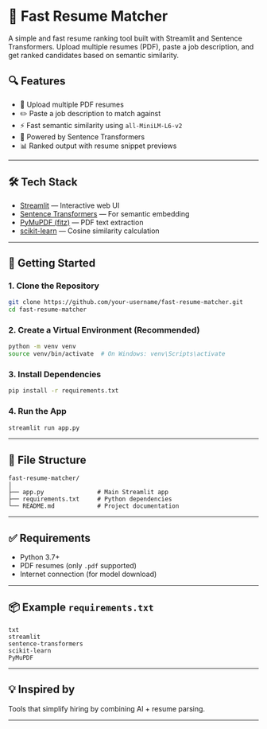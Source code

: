 
# 🚀 Fast Resume Matcher

A simple and fast resume ranking tool built with Streamlit and Sentence Transformers. Upload multiple resumes (PDF), paste a job description, and get ranked candidates based on semantic similarity.

## 🔍 Features

- 📄 Upload multiple PDF resumes
- ✏️ Paste a job description to match against
- ⚡ Fast semantic similarity using `all-MiniLM-L6-v2`
- 🧠 Powered by Sentence Transformers
- 📊 Ranked output with resume snippet previews

---

## 🛠️ Tech Stack

- [Streamlit](https://streamlit.io/) — Interactive web UI
- [Sentence Transformers](https://www.sbert.net/) — For semantic embedding
- [PyMuPDF (fitz)](https://pymupdf.readthedocs.io/) — PDF text extraction
- [scikit-learn](https://scikit-learn.org/) — Cosine similarity calculation

---

## 🚀 Getting Started

### 1. Clone the Repository

```bash
git clone https://github.com/your-username/fast-resume-matcher.git
cd fast-resume-matcher
````

### 2. Create a Virtual Environment (Recommended)

```bash
python -m venv venv
source venv/bin/activate  # On Windows: venv\Scripts\activate
```

### 3. Install Dependencies

```bash
pip install -r requirements.txt
```

### 4. Run the App

```bash
streamlit run app.py
```

---

## 📂 File Structure

```
fast-resume-matcher/
│
├── app.py               # Main Streamlit app
├── requirements.txt     # Python dependencies
└── README.md            # Project documentation
```

---

## ✅ Requirements

* Python 3.7+
* PDF resumes (only `.pdf` supported)
* Internet connection (for model download)

---

## 📦 Example `requirements.txt`

```
txt
streamlit
sentence-transformers
scikit-learn
PyMuPDF
```

---

## 💡 Inspired by

Tools that simplify hiring by combining AI + resume parsing.

---



